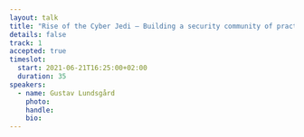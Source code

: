 ```yaml
---
layout: talk
title: "Rise of the Cyber Jedi – Building a security community of practice"
details: false
track: 1
accepted: true
timeslot:
  start: 2021-06-21T16:25:00+02:00
  duration: 35
speakers: 
  - name: Gustav Lundsgård
    photo: 
    handle: 
    bio: 
---
```


<!-- empty //-->